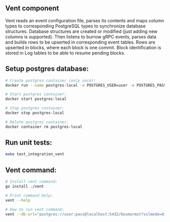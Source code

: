 ## Vent component
Vent reads an event configuration file, parses its contents and maps column types to corresponding PostgreSQL types to synchronize database structures.
Database structures are created or modified (just adding new columns is supported).
Then listens to burrow gRPC events, parses data and builds rows to be upserted in corresponding event tables.
Rows are upserted in blocks, where each block is one commit.
Block identification is stored in Log tables to be able to resume pending blocks.

## Setup postgres database:

```bash
# Create postgres container (only once):
docker run --name postgres-local -e POSTGRES_USER=user -e POSTGRES_PASSWORD=pass -e POSTGRES_DB=bosmarmot -p 5432:5432 -d postgres:10.4-alpine

# Start postgres container:
docker start postgres-local

# Stop postgres container:
docker stop postgres-local

# Delete postgres container:
docker container rm postgres-local
```

## Run unit tests:

```bash
make test_integration_vent
```

## Vent command:

```bash
# Install vent command:
go install ./vent

# Print command help:
vent --help

# How to run vent command:
vent --db-url="postgres://user:pass@localhost:5432/bosmarmot?sslmode=disable" --db-schema="bosmarmot" --grpc-addr="localhost:10997" --log-level="debug" --cfg-file="<sqlsol conf file path>"
```

